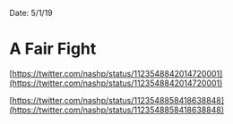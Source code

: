 Date: 5/1/19

# A Fair Fight

[https://twitter.com/nashp/status/1123548842014720001](https://twitter.com/nashp/status/1123548842014720001)

[https://twitter.com/nashp/status/1123548858418638848](https://twitter.com/nashp/status/1123548858418638848)
